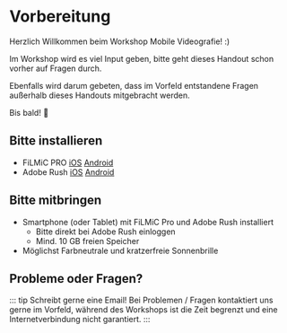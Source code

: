 # Vorbereitung

Herzlich Willkommen beim Workshop Mobile Videografie! :)

Im Workshop wird es viel Input geben, bitte geht dieses Handout schon vorher auf Fragen durch.

Ebenfalls wird darum gebeten, dass im Vorfeld entstandene Fragen außerhalb dieses Handouts mitgebracht werden.

Bis bald! :tada:


## Bitte installieren
- FiLMiC PRO [iOS](https://apps.apple.com/de/app/filmic-pro-profi-video-kamera/id436577167) [Android](https://play.google.com/store/apps/details?id=com.filmic.filmicpro&hl=de&gl=UShttps://play.google.com/store/apps/details?id=com.filmic.filmicpro&hl=de&gl=US)
- Adobe Rush [iOS](https://apps.apple.com/de/app/adobe-premiere-rush-für-video/id1188753863) [Android](https://play.google.com/store/apps/details?id=com.adobe.premiererush.videoeditor&hl=de&gl=US)


## Bitte mitbringen

- Smartphone (oder Tablet) mit FiLMiC Pro und Adobe Rush installiert
  - Bitte direkt bei Adobe Rush einloggen
  - Mind. 10 GB freien Speicher 
- Möglichst Farbneutrale und kratzerfreie Sonnenbrille 

##  Probleme oder Fragen?

::: tip Schreibt gerne eine Email!
Bei Problemen / Fragen kontaktiert uns gerne im Vorfeld, während des Workshops ist die Zeit begrenzt und eine Internetverbindung nicht garantiert.
:::
